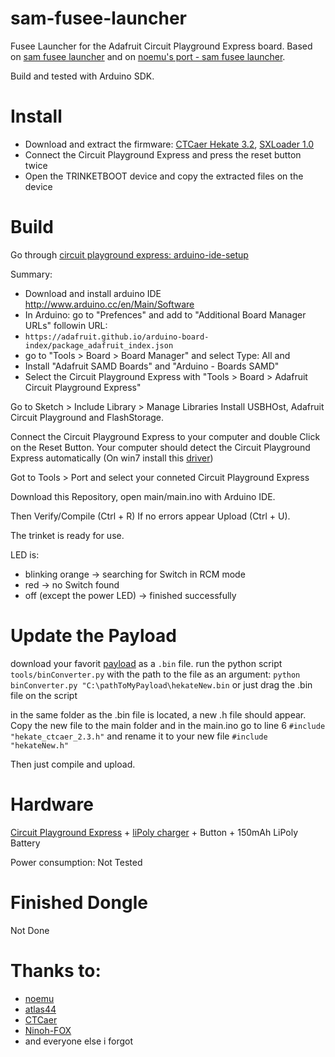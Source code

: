 

# sam-fusee-launcher
Fusee Launcher for the Adafruit Circuit Playground Express board. Based on [sam fusee launcher](https://github.com/atlas44/sam-fusee-launcher) and on [noemu's port - sam fusee launcher](https://github.com/noemu/sam-fusee-launcher).

Build and tested with Arduino SDK.

# Install
* Download and extract the firmware: [CTCaer Hekate 3.2](https://github.com/noemu/sam-fusee-launcher/releases/tag/v0.1), [SXLoader 1.0](https://github.com/noemu/sam-fusee-launcher/releases/tag/v0.1-sx)
* Connect the Circuit Playground Express and press the reset button twice
* Open the TRINKETBOOT device and copy the extracted files on the device


# Build
Go through [circuit playground express: arduino-ide-setup](https://learn.adafruit.com/adafruit-circuit-playground-express/set-up-arduino-ide)

Summary:
* Download and install arduino IDE http://www.arduino.cc/en/Main/Software
* In Arduino: go to "Prefences" and add to "Additional Board Manager URLs" followin URL:
*  `https://adafruit.github.io/arduino-board-index/package_adafruit_index.json`
* go to "Tools > Board > Board Manager" and select Type: All and
* Install "Adafruit SAMD Boards" and "Arduino - Boards SAMD"
* Select the Circuit Playground Express with "Tools > Board > Adafruit Circuit Playground Express"

Go to Sketch > Include Library > Manage Libraries
Install USBHOst, Adafruit Circuit Playground and FlashStorage.

Connect the Circuit Playground Express to your computer and double Click on the Reset Button.
Your computer should detect the Circuit Playground Express automatically (On win7 install this [driver](https://github.com/adafruit/Adafruit_Windows_Drivers/releases/download/2.2.0/adafruit_drivers_2.2.0.0.exe))

Got to Tools > Port and select your conneted Circuit Playground Express

Download this Repository, open main/main.ino with Arduino IDE.

Then Verify/Compile (Ctrl + R)
If no errors appear
Upload (Ctrl + U).

The trinket is ready for use.

LED is:
* blinking orange -> searching for Switch in RCM mode
* red -> no Switch found
* off (except the power LED) -> finished successfully

# Update the Payload
download your favorit [payload](https://github.com/CTCaer/hekate/releases) as a `.bin` file.
run the python script `tools/binConverter.py` with the path to the file as an argument:
`python binConverter.py "C:\pathToMyPayload\hekateNew.bin` or just drag the .bin file on the script

in the same folder as the .bin file is located, a new .h file should appear. Copy the new file to the main folder and in the main.ino go to line 6 `#include "hekate_ctcaer_2.3.h"` and rename it to your new file `#include "hekateNew.h"`

Then just compile and upload.

# Hardware
[Circuit Playground Express](https://www.adafruit.com/product/3333) + [liPoly charger](https://www.adafruit.com/product/2124) + Button + 150mAh LiPoly Battery

Power consumption:
Not Tested

# Finished Dongle
Not Done

# Thanks to:
* [noemu](https://github.com/noemu/sam-fusee-launcher)
* [atlas44](https://github.com/atlas44/sam-fusee-launcher)
* [CTCaer](https://github.com/CTCaer/hekate)
* [Ninoh-FOX](https://www.elotrolado.net/hilo_tutorial-crea-tu-propio-dongle-portatil-para-cargar-payloads-it-is-easy_2287822)
* and everyone else i forgot


